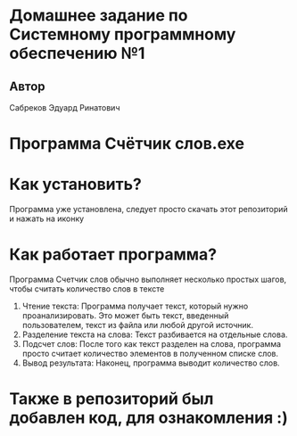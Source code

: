 # Домашнее задание по Системному программному обеспечению №1
## Автор
Сабреков Эдуард Ринатович
# Программа Счётчик слов.exe

# Как установить?
Программа уже установлена, следует просто скачать этот репозиторий и нажать на иконку

# Как работает программа?
Программа Счетчик слов обычно выполняет несколько простых шагов, чтобы считать количество слов в тексте
1) Чтение текста: Программа получает текст, который нужно проанализировать. Это может быть текст, введенный пользователем, текст из файла или любой другой источник.
2) Разделение текста на слова: Текст разбивается на отдельные слова.
3) Подсчет слов: После того как текст разделен на слова, программа просто считает количество элементов в полученном списке слов.
4) Вывод результата: Наконец, программа выводит количество слов.

# Также в репозиторий был добавлен код, для ознакомления :)
